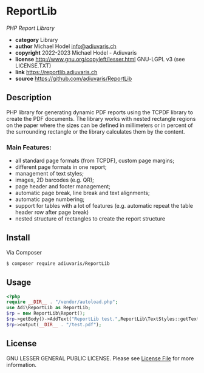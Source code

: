 # ReportLib

*PHP Report Library*

* **category**    Library
* **author**      Michael Hodel <info@adiuvaris.ch>
* **copyright**   2022-2023 Michael Hodel - Adiuvaris
* **license**     http://www.gnu.org/copyleft/lesser.html GNU-LGPL v3 (see LICENSE.TXT)
* **link**        https://reportlib.adiuvaris.ch
* **source**      https://github.com/adiuvaris/ReportLib


## Description

PHP library for generating dynamic PDF reports using the TCPDF library to create the PDF documents. 
The library works with nested rectangle regions on the paper where the sizes can be defined in millimeters 
or in percent of the surrounding rectangle or the library calculates them by the content.

### Main Features:
* all standard page formats (from TCPDF), custom page margins;
* different page formats in one report;
* management of text styles;
* images, 2D barcodes (e.g. QR);
* page header and footer management;
* automatic page break, line break and text alignments;
* automatic page numbering;
* support for tables with a lot of features (e.g. automatic repeat the table header row after page break)
* nested structure of rectangles to create the report structure


## Install

Via Composer

``` bash
$ composer require adiuvaris/ReportLib
```

## Usage

``` php
<?php
require __DIR__ . "/vendor/autoload.php";
use Adi\ReportLib as ReportLib;
$rp = new ReportLib\Report();
$rp->getBody()->AddText("ReportLib test.",ReportLib\TextStyles::getTextStyle(ReportLib\TextStyles::NORMAL));
$rp->output(__DIR__ . "/test.pdf");
```
 

## License

GNU LESSER GENERAL PUBLIC LICENSE. Please see [License File](LICENSE.TXT) for more information.


